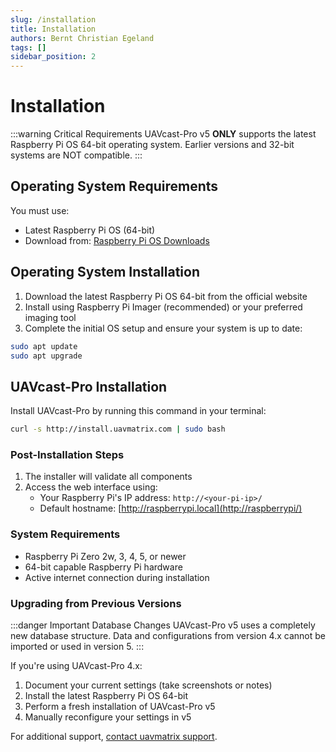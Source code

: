 ```yaml
---
slug: /installation
title: Installation
authors: Bernt Christian Egeland
tags: []
sidebar_position: 2
---
```


# Installation

:::warning Critical Requirements
UAVcast-Pro v5 **ONLY** supports the latest Raspberry Pi OS 64-bit operating system. Earlier versions and 32-bit systems are NOT compatible.
:::

## Operating System Requirements

You must use:
- Latest Raspberry Pi OS (64-bit) 
- Download from: [Raspberry Pi OS Downloads](https://www.raspberrypi.com/software/operating-systems/)

## Operating System Installation

1. Download the latest Raspberry Pi OS 64-bit from the official website
2. Install using Raspberry Pi Imager (recommended) or your preferred imaging tool
3. Complete the initial OS setup and ensure your system is up to date:

```bash
sudo apt update
sudo apt upgrade
```

## UAVcast-Pro Installation

Install UAVcast-Pro by running this command in your terminal:

```bash
curl -s http://install.uavmatrix.com | sudo bash
```

### Post-Installation Steps

1. The installer will validate all components
2. Access the web interface using:
   - Your Raspberry Pi's IP address: `http://<your-pi-ip>/`
   - Default hostname: [http://raspberrypi.local](http://raspberrypi/)

### System Requirements

- Raspberry Pi Zero 2w, 3, 4, 5, or newer
- 64-bit capable Raspberry Pi hardware
- Active internet connection during installation

### Upgrading from Previous Versions

:::danger Important Database Changes
UAVcast-Pro v5 uses a completely new database structure. Data and configurations from version 4.x cannot be imported or used in version 5.
:::

If you're using UAVcast-Pro 4.x:
1. Document your current settings (take screenshots or notes)
2. Install the latest Raspberry Pi OS 64-bit
3. Perform a fresh installation of UAVcast-Pro v5
4. Manually reconfigure your settings in v5

For additional support, [contact uavmatrix support](https://uavmatrix.com/contact-us).
```